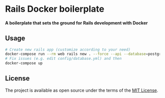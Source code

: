 # Rails Docker boilerplate

#### A boilerplate that sets the ground for Rails development with Docker

## Usage

```sh
# Create new rails app (customize according to your need)
docker-compose run --rm web rails new . --force --api --database=postgresql --skip-git
# Fix issues (e.g. edit config/database.yml) and then
docker-compose up
```

## License

The project is available as open source under the terms of the [MIT License](http://opensource.org/licenses/MIT).
